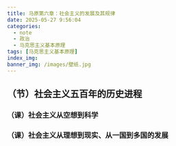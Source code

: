 ```yaml
---
title: 马原第六章：社会主义的发展及其规律
date: 2025-05-27 9:56:04
categories:
  - note
  - 政治
  - 马克思主义基本原理
tags: [马克思主义基本原理]
index_img:
banner_img: /images/壁纸.jpg
---
```


## （节）社会主义五百年的历史进程

### （课）社会主义从空想到科学

### （课）社会主义从理想到现实、从一国到多国的发展